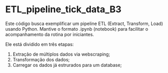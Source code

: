 # ETL_pipeline_tick_data_B3
Este código busca exemplificar um pipeline ETL (Extract, Transform, Load) usando Python. 
Mantive o formato .ipynb (notebook) para facilitar o acompanhamento da rotina por iniciantes.

Ele está dividido em três etapas:
1) Extração de múltiplos dados via webscraping;
2) Transformação dos dados;
3) Carregar os dados já estrurados para um database;
